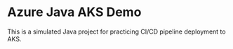 # Azure Java AKS Demo
This is a simulated Java project for practicing CI/CD pipeline deployment to AKS.
